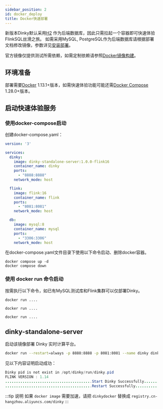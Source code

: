 ```yaml
---
sidebar_position: 2
id: docker_deploy
title: Docker快速部署
---
```


新版本Dinky默认采用[H2](https://github.com/h2database/h2database "https://github.com/h2database/h2database") 作为后端数据库，因此只需拉起一个容器即可快速体验FlinkSQL丝滑之旅。
如需采用MySQL, PostgreSQL作为后端数据库请根据部署文档修改镜像，参数详见[安装部署](../deploy_guide/deploy.mdx "安装部署")。

官方镜像仅提供测试所需依赖，如需定制依赖请参照[Docker镜像构建](../deploy_guide)。
## 环境准备

部署需要[Docker](https://docs.docker.com/engine/install/) 1.13.1+版本，如需快速体验功能可能还需[Docker Compose ](https://docs.docker.com/compose/) 1.28.0+版本。

## 启动快速体验服务
### 使用docker-compose启动
创建docker-compose.yaml：
```yaml
version: '3'

services: 
  dinky:
    image: dinky-standalone-server:1.0.0-flink16 
    container_name: dinky 
    ports:  
      - "8888:8888" 
    network_mode: host

  flink: 
    image: flink:16
    container_name: flink
    ports:
      - "8081:8081"
    network_mode: host

  db:
    image: mysql:8
    container_name: mysql
    ports:
      - "3306:3306"
    network_mode: host

```
在docker-compose.yaml文件目录下使用以下命令启动、删除docker容器。
```shell
docker compose up -d
docker compose down
```

### 使用 docker run 命令启动
按需执行以下命令，如已有MySQL测试库和Flink集群可以仅部署Dinky。
```shell
docker run ....

docker run ....

docker run ....
```

##  dinky-standalone-server 

启动该镜像部署 Dinky 实时计算平台。

```sh
docker run --restart=always -p 8888:8888 -p 8081:8081 --name dinky dinkydocker/dinky-standalone-server:1.0.0-flink14
```

见以下内容证明启动成功：

```java
Dinky pid is not exist in /opt/dinky/run/dinky.pid
FLINK VERSION : 1.14
........................................Start Dinky Successfully........................................
........................................Restart Successfully........................................
```

:::tip 说明
如果 `docker image` 需要加速，请把 `dinkydocker` 替换成 `registry.cn-hangzhou.aliyuncs.com/dinky`
:::

